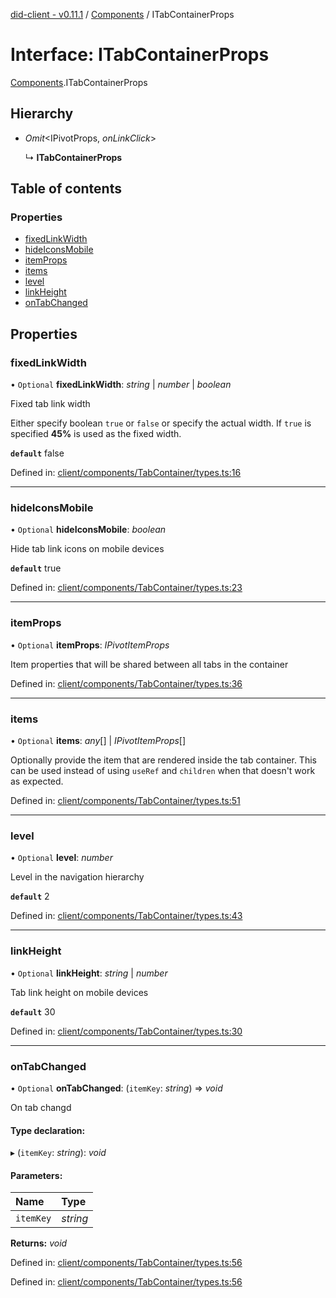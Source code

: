 [did-client - v0.11.1](../README.md) / [Components](../modules/components.md) / ITabContainerProps

# Interface: ITabContainerProps

[Components](../modules/components.md).ITabContainerProps

## Hierarchy

* *Omit*<IPivotProps, *onLinkClick*\>

  ↳ **ITabContainerProps**

## Table of contents

### Properties

- [fixedLinkWidth](components.itabcontainerprops.md#fixedlinkwidth)
- [hideIconsMobile](components.itabcontainerprops.md#hideiconsmobile)
- [itemProps](components.itabcontainerprops.md#itemprops)
- [items](components.itabcontainerprops.md#items)
- [level](components.itabcontainerprops.md#level)
- [linkHeight](components.itabcontainerprops.md#linkheight)
- [onTabChanged](components.itabcontainerprops.md#ontabchanged)

## Properties

### fixedLinkWidth

• `Optional` **fixedLinkWidth**: *string* \| *number* \| *boolean*

Fixed tab link width

Either specify boolean `true` or `false` or
specify the actual width. If `true` is specified
**45%** is used as the fixed width.

**`default`** false

Defined in: [client/components/TabContainer/types.ts:16](https://github.com/Puzzlepart/did/blob/dev/client/components/TabContainer/types.ts#L16)

___

### hideIconsMobile

• `Optional` **hideIconsMobile**: *boolean*

Hide tab link icons on mobile devices

**`default`** true

Defined in: [client/components/TabContainer/types.ts:23](https://github.com/Puzzlepart/did/blob/dev/client/components/TabContainer/types.ts#L23)

___

### itemProps

• `Optional` **itemProps**: *IPivotItemProps*

Item properties that will be shared between
all tabs in the container

Defined in: [client/components/TabContainer/types.ts:36](https://github.com/Puzzlepart/did/blob/dev/client/components/TabContainer/types.ts#L36)

___

### items

• `Optional` **items**: *any*[] \| *IPivotItemProps*[]

Optionally provide the item that are rendered
inside the tab container. This can be used instead of
using `useRef` and `children` when that doesn't
work as expected.

Defined in: [client/components/TabContainer/types.ts:51](https://github.com/Puzzlepart/did/blob/dev/client/components/TabContainer/types.ts#L51)

___

### level

• `Optional` **level**: *number*

Level in the navigation hierarchy

**`default`** 2

Defined in: [client/components/TabContainer/types.ts:43](https://github.com/Puzzlepart/did/blob/dev/client/components/TabContainer/types.ts#L43)

___

### linkHeight

• `Optional` **linkHeight**: *string* \| *number*

Tab link height on mobile devices

**`default`** 30

Defined in: [client/components/TabContainer/types.ts:30](https://github.com/Puzzlepart/did/blob/dev/client/components/TabContainer/types.ts#L30)

___

### onTabChanged

• `Optional` **onTabChanged**: (`itemKey`: *string*) => *void*

On tab changd

#### Type declaration:

▸ (`itemKey`: *string*): *void*

#### Parameters:

Name | Type |
:------ | :------ |
`itemKey` | *string* |

**Returns:** *void*

Defined in: [client/components/TabContainer/types.ts:56](https://github.com/Puzzlepart/did/blob/dev/client/components/TabContainer/types.ts#L56)

Defined in: [client/components/TabContainer/types.ts:56](https://github.com/Puzzlepart/did/blob/dev/client/components/TabContainer/types.ts#L56)
